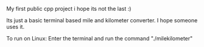 My first public cpp project i hope its not the last :)

Its just a basic terminal based mile and kilometer converter.
I hope someone uses it.

To run on Linux:
Enter the terminal and run the command "./milekilometer"

